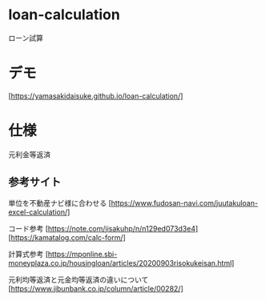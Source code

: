 # loan-calculation
ローン試算

# デモ
[https://yamasakidaisuke.github.io/loan-calculation/]

# 仕様
元利金等返済

## 参考サイト
単位を不動産ナビ様に合わせる
[https://www.fudosan-navi.com/juutakuloan-excel-calculation/]

コード参考
[https://note.com/jisakuhp/n/n129ed073d3e4]
[https://kamatalog.com/calc-form/]

計算式参考
[https://mponline.sbi-moneyplaza.co.jp/housingloan/articles/20200903risokukeisan.html]

元利均等返済と元金均等返済の違いについて
[https://www.jibunbank.co.jp/column/article/00282/]
